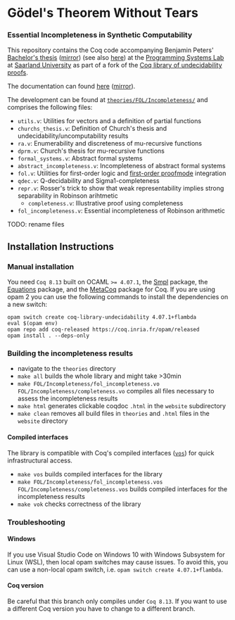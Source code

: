 # Gödel's Theorem Without Tears 
### Essential Incompleteness in Synthetic Computability

This repository contains the Coq code accompanying Benjamin Peters' [Bachelor's thesis](TODO) ([mirror](TODO)) (see also [here](TODO)) at the [Programming Systems Lab](TODO) at [Saarland University](TODO) as part of a fork of the [Coq library of undecidability proofs](TODO).

The documentation can found [here](TODO) ([mirror](TODO)).

The development can be found at [`theories/FOL/Incompleteness/`](TODO) and comprises the following files:
- `utils.v`: Utilities for vectors and a definition of partial functions
- `churchs_thesis.v`: Definition of Church's thesis and undecidability/uncomputability results
- `ra.v`: Enumerability and discreteness of mu-recursive functions
- `dprm.v`: Church's thesis for mu-recursive functions
- `formal_systems.v`: Abstract formal systems
- `abstract_incompleteness.v`: Incompleteness of abstract formal systems
- `fol.v`: Utilities for first-order logic and [first-order proofmode](TODO) integration 
- `qdec.v`: Q-decidability and Sigma1-completeness
- `repr.v`: Rosser's trick to show that weak representability implies strong separability in Robinson arihtmetic
    - `completeness.v`: Illustrative proof using completeness
- `fol_incompleteness.v`: Essential incompleteness of Robinson arithmetic

TODO: rename files



## Installation Instructions

### Manual installation

You need `Coq 8.13` built on OCAML `>= 4.07.1`, the [Smpl](https://github.com/uds-psl/smpl) package, the [Equations](https://mattam82.github.io/Coq-Equations/) package, and the [MetaCoq](https://metacoq.github.io/metacoq/) package for Coq. If you are using opam 2 you can use the following commands to install the dependencies on a new switch:

```
opam switch create coq-library-undecidability 4.07.1+flambda
eval $(opam env)
opam repo add coq-released https://coq.inria.fr/opam/released
opam install . --deps-only
```

### Building the incompleteness results

- navigate to the `theories` directory
- `make all` builds the whole library and might take >30min
- `make FOL/Incompleteness/fol_incompleteness.vo FOL/Incompleteness/completeness.vo` compiles all files necessary to assess the incompleteness results
- `make html` generates clickable coqdoc `.html` in the `website` subdirectory
- `make clean` removes all build files in `theories` and `.html` files in the `website` directory

#### Compiled interfaces

The library is compatible with Coq's compiled interfaces ([`vos`](https://coq.inria.fr/refman/practical-tools/coq-commands.html#compiled-interfaces-produced-using-vos)) for quick infrastructural access.

- `make vos` builds compiled interfaces for the library
- `make FOL/Incompleteness/fol_incompleteness.vos FOL/Incompleteness/completeness.vos` builds compiled interfaces for the incompleteness results
- `make vok` checks correctness of the library 

### Troubleshooting

#### Windows

If you use Visual Studio Code on Windows 10 with Windows Subsystem for Linux (WSL), then local opam switches may cause issues.
To avoid this, you can use a non-local opam switch, i.e. `opam switch create 4.07.1+flambda`.

#### Coq version

Be careful that this branch only compiles under `Coq 8.13`. If you want to use a different Coq version you have to change to a different branch.

